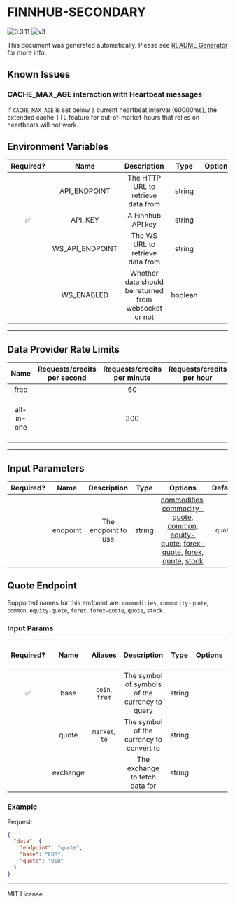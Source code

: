 # FINNHUB-SECONDARY

![0.3.11](https://img.shields.io/github/package-json/v/smartcontractkit/external-adapters-js?filename=packages/sources/finnhub-secondary/package.json) ![v3](https://img.shields.io/badge/framework%20version-v3-blueviolet)

This document was generated automatically. Please see [README Generator](../../scripts#readme-generator) for more info.

## Known Issues

### CACHE_MAX_AGE interaction with Heartbeat messages

If `CACHE_MAX_AGE` is set below a current heartbeat interval (60000ms), the extended cache TTL feature for out-of-market-hours that relies on heartbeats will not work.

## Environment Variables

| Required? |      Name       |                      Description                      |  Type   | Options |           Default           |
| :-------: | :-------------: | :---------------------------------------------------: | :-----: | :-----: | :-------------------------: |
|           |  API_ENDPOINT   |          The HTTP URL to retrieve data from           | string  |         | `https://finnhub.io/api/v1` |
|    ✅     |     API_KEY     |                   A Finnhub API key                   | string  |         |                             |
|           | WS_API_ENDPOINT |           The WS URL to retrieve data from            | string  |         |    `wss://ws.finnhub.io`    |
|           |   WS_ENABLED    | Whether data should be returned from websocket or not | boolean |         |           `false`           |

---

## Data Provider Rate Limits

|    Name    | Requests/credits per second | Requests/credits per minute | Requests/credits per hour |                      Note                      |
| :--------: | :-------------------------: | :-------------------------: | :-----------------------: | :--------------------------------------------: |
|    free    |                             |             60              |                           |                                                |
| all-in-one |                             |             300             |                           | limit is for market data, not fundamental data |

---

## Input Parameters

| Required? |   Name   |     Description     |  Type  |                                                                                                                   Options                                                                                                                    | Default |
| :-------: | :------: | :-----------------: | :----: | :------------------------------------------------------------------------------------------------------------------------------------------------------------------------------------------------------------------------------------------: | :-----: |
|           | endpoint | The endpoint to use | string | [commodities](#quote-endpoint), [commodity-quote](#quote-endpoint), [common](#quote-endpoint), [equity-quote](#quote-endpoint), [forex-quote](#quote-endpoint), [forex](#quote-endpoint), [quote](#quote-endpoint), [stock](#quote-endpoint) | `quote` |

## Quote Endpoint

Supported names for this endpoint are: `commodities`, `commodity-quote`, `common`, `equity-quote`, `forex`, `forex-quote`, `quote`, `stock`.

### Input Params

| Required? |   Name   |    Aliases     |                  Description                   |  Type  | Options | Default | Depends On | Not Valid With |
| :-------: | :------: | :------------: | :--------------------------------------------: | :----: | :-----: | :-----: | :--------: | :------------: |
|    ✅     |   base   | `coin`, `from` | The symbol of symbols of the currency to query | string |         |         |            |                |
|           |  quote   | `market`, `to` |    The symbol of the currency to convert to    | string |         |         |            |                |
|           | exchange |                |         The exchange to fetch data for         | string |         |         |            |                |

### Example

Request:

```json
{
  "data": {
    "endpoint": "quote",
    "base": "EUR",
    "quote": "USD"
  }
}
```

---

MIT License
